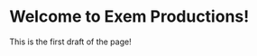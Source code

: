 <!DOCTYPE html>
<html>
<head>
	<title>Exem Productions - Kenneth Lai</title>
	<meta name="description" content="Explore with me as I delve into videography, lifestyle and projects" />
	<meta name="keywords" content="Youtube, Blog, Vlog, videography, Osmo, DJI, Stabilize, New York City, Asian, Man, lifestyle, Peak Design, Macbook pro, 2017, github, godaddy, exemproductions, exem, Productions, EP" />
	<meta name="author" content="Kenneth Lai" />
	<meta http-equiv="content-type" content="text/html;char-set=UTF-8" />
</head>
<body>
<h1>Welcome to Exem Productions!</h1>
<p>This is the first draft of the page!</p>
</body>
</html>
